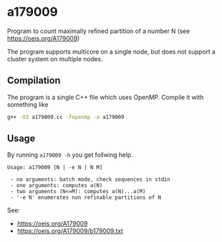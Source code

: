 # a179009
Program to count maximally refined partition of a number N (see https://oeis.org/A179009)

The program supports multicore on a single node, but does not support a cluster system on multiple nodes.

## Compilation
The program is a single C++ file which uses OpenMP. Compile it with something like

```sh
g++ -O3 a179009.cc -fopenmp -o a179009
```

## Usage

By running `a179009 -h` you get follwing help.

```
Usage: a179009 [N | -e N | N M]

 - no arguments: batch mode, check sequences in stdin
 - one arguments: computes a(N)
 - two arguments (N<=M): computes a(N)...a(M)
 - '-e N' enumerates non refinable partitions of N
```

See: 
- https://oeis.org/A179009
- https://oeis.org/A179009/b179009.txt

